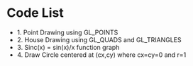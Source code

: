 # Code List

<ul>
	<li>1. Point Drawing using GL_POINTS</li>
	<li>2. House Drawing using GL_QUADS and GL_TRIANGLES</li>
	<li>3. Sinc(x) = sin(x)/x function graph</li>
	<li>4. Draw Circle centered at (cx,cy) where cx=cy=0 and r=1</li>
</ul>
